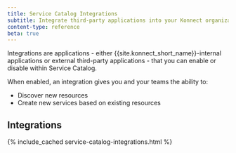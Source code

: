 ```yaml
---
title: Service Catalog Integrations
subtitle: Integrate third-party applications into your Konnect organization
content-type: reference
beta: true
---
```


Integrations are applications - either {{site.konnect_short_name}}-internal applications or external 
third-party applications - that you can enable or disable within Service Catalog.

When enabled, an integration gives you and your teams the ability to:
* Discover new resources
* Create new services based on existing resources

## Integrations

{% include_cached service-catalog-integrations.html %}

